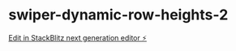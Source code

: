 # swiper-dynamic-row-heights-2

[Edit in StackBlitz next generation editor ⚡️](https://stackblitz.com/~/github.com/xdanradu/swiper-dynamic-row-heights-2)